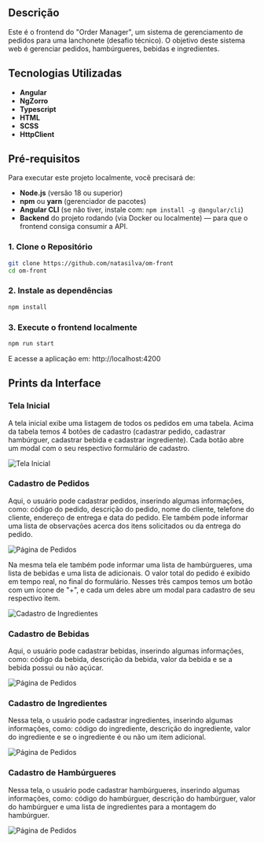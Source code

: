 
## Descrição

Este é o frontend do "Order Manager", um sistema de gerenciamento de pedidos para uma lanchonete (desafio técnico). O objetivo deste sistema web é gerenciar pedidos, hambúrgueres, bebidas e ingredientes.

## Tecnologias Utilizadas

- **Angular**
- **NgZorro**
- **Typescript**
- **HTML**
- **SCSS**
- **HttpClient**

## Pré-requisitos

Para executar este projeto localmente, você precisará de:

- **Node.js** (versão 18 ou superior)
- **npm** ou **yarn** (gerenciador de pacotes)
- **Angular CLI** (se não tiver, instale com: `npm install -g @angular/cli`)
- **Backend** do projeto rodando (via Docker ou localmente) — para que o frontend consiga consumir a API.


### 1. Clone o Repositório

```bash
git clone https://github.com/natasilva/om-front
cd om-front
```

### 2. Instale as dependências

```bash
npm install
```

### 3. Execute o frontend localmente

```bash
npm run start
```
E acesse a aplicação em: http://localhost:4200

## Prints da Interface

### Tela Inicial
A tela inicial exibe uma listagem de todos os pedidos em uma tabela. Acima da tabela temos 4 botões de cadastro (cadastrar pedido, cadastrar hambúrguer, cadastrar bebida e cadastrar ingrediente). Cada botão abre um modal com o seu respectivo formulário de cadastro.

![Tela Inicial](src/assets/read-me-images/listagem.png)

### Cadastro de Pedidos
Aqui, o usuário pode cadastrar pedidos, inserindo algumas informações, como: código do pedido, descrição do pedido, nome do cliente, telefone do cliente, endereço de entrega e data do pedido.
Ele também pode informar uma lista de observações acerca dos itens solicitados ou da entrega do pedido.

![Página de Pedidos](src/assets/read-me-images/order-register-2.png)

Na mesma tela ele também pode informar uma lista de hambúrgueres, uma lista de bebidas e uma lista de adicionais. O valor total do pedido é exibido em tempo real, no final do formulário. Nesses três campos temos um botão com um ícone de "+", e cada um deles abre um modal para cadastro de seu respectivo item.

![Cadastro de Ingredientes](src/assets/read-me-images/order-register-3.png)

### Cadastro de Bebidas
Aqui, o usuário pode cadastrar bebidas, inserindo algumas informações, como: código da bebida, descrição da bebida, valor da bebida e se a bebida possui ou não açúcar.

![Página de Pedidos](src/assets/read-me-images/drink-register.png)

### Cadastro de Ingredientes
Nessa tela, o usuário pode cadastrar ingredientes, inserindo algumas informações, como: código do ingrediente, descrição do ingrediente, valor do ingrediente e se o ingrediente é ou não um item adicional.

![Página de Pedidos](src/assets/read-me-images/ingredient-register.png)

### Cadastro de Hambúrgueres
Nessa tela, o usuário pode cadastrar hambúrgueres, inserindo algumas informações, como: código do hambúrguer, descrição do hambúrguer, valor do hambúrguer e uma lista de ingredientes para a montagem do hambúrguer.

![Página de Pedidos](src/assets/read-me-images/burger-register.png)
